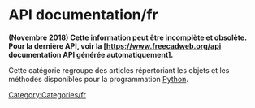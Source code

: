 # API documentation/fr

**(Novembre 2018) Cette information peut être incomplète et obsolète. Pour la dernière API, voir la [https://www.freecadweb.org/api documentation API générée automatiquement].**

Cette catégorie regroupe des articles répertoriant les objets et les méthodes disponibles pour la programmation [Python](Python/fr.md).

[Category:Categories/fr](Category:Categories/fr.md)

